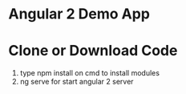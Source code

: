 # Angular 2 Demo App
# Clone or Download Code
1. type npm install on cmd to install modules
2. ng serve for start angular 2 server
